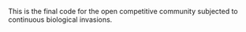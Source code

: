 This is the final code for the open competitive community subjected to continuous biological invasions.
